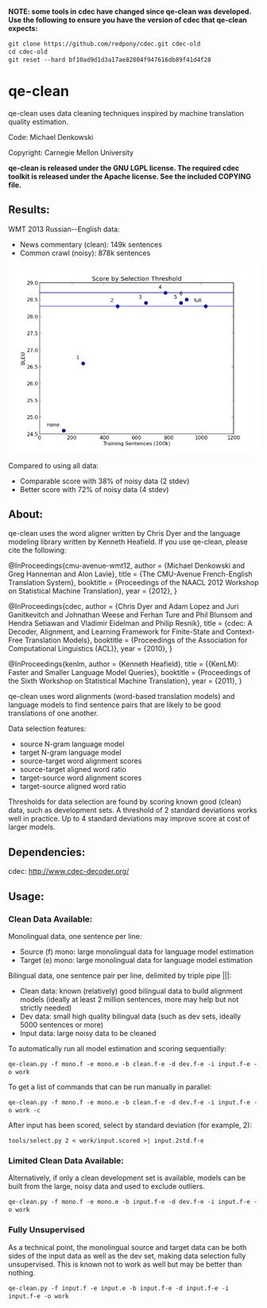**NOTE: some tools in cdec have changed since qe-clean was developed.  Use the following to ensure you have the version of cdec that qe-clean expects:**

```
git clone https://github.com/redpony/cdec.git cdec-old
cd cdec-old
git reset --hard bf10ad9d1d3a17ae82804f947616db89f41d4f28
```

qe-clean
========

qe-clean uses data cleaning techniques inspired by machine translation quality estimation.

Code: Michael Denkowski

Copyright: Carnegie Mellon University

**qe-clean is released under the GNU LGPL license.  The required cdec toolkit is released under the Apache license.  See the included COPYING file.**

Results:
--------

WMT 2013 Russian--English data:
* News commentary (clean): 149k sentences
* Common crawl (noisy): 878k sentences

![results plot](files/scores-plot.png)

Compared to using all data:
* Comparable score with 38% of noisy data (2 stdev)
* Better score with 72% of noisy data (4 stdev)

About:
------

qe-clean uses the word aligner written by Chris Dyer and the language modeling library written by Kenneth Heafield.
If you use qe-clean, please cite the following:

@InProceedings{cmu-avenue-wmt12,
  author    = {Michael Denkowski and Greg Hanneman and Alon Lavie},
  title     = {The CMU-Avenue French-English Translation System},
  booktitle = {Proceedings of the NAACL 2012 Workshop on Statistical Machine Translation},
  year      = {2012},
}

@InProceedings{cdec,
author      = {Chris Dyer and Adam Lopez and Juri Ganitkevitch and Johnathan Weese and Ferhan Ture and Phil Blunsom and Hendra Setiawan and Vladimir Eidelman and Philip Resnik},
title       = {cdec: A Decoder, Alignment, and Learning Framework for Finite-State and Context-Free Translation Models},
booktitle   = {Proceedings of the Association for Computational Linguistics (ACL)},
year        = {2010},
}

@InProceedings{kenlm,
author      = {Kenneth Heafield},
title       = {{KenLM}: Faster and Smaller Language Model Queries},
booktitle   = {Proceedings of the Sixth Workshop on Statistical Machine Translation},
year        = {2011},
}

qe-clean uses word alignments (word-based translation models) and language models to find sentence pairs that are likely to be good translations of one another.

Data selection features:
* source N-gram language model
* target N-gram language model
* source-target word alignment scores
* source-target aligned word ratio
* target-source word alignment scores
* target-source aligned word ratio

Thresholds for data selection are found by scoring known good (clean) data, such as development sets.
A threshold of 2 standard deviations works well in practice.  Up to 4 standard deviations may improve score at cost of larger models.

Dependencies:
-------------

cdec: http://www.cdec-decoder.org/

Usage:
------

### Clean Data Available:

Monolingual data, one sentence per line:
* Source (f) mono: large monolingual data for language model estimation
* Target (e) mono: large monolingual data for language model estimation

Bilingual data, one sentence pair per line, delimited by triple pipe |||:
* Clean data: known (relatively) good bilingual data to build alignment models (ideally at least 2 million sentences, more may help but not strictly needed)
* Dev data: small high quality bilingual data (such as dev sets, ideally 5000 sentences or more)
* Input data: large noisy data to be cleaned

To automatically run all model estimation and scoring sequentially:
```
qe-clean.py -f mono.f -e mono.e -b clean.f-e -d dev.f-e -i input.f-e -o work
```

To get a list of commands that can be run manually in parallel:
```
qe-clean.py -f mono.f -e mono.e -b clean.f-e -d dev.f-e -i input.f-e -o work -c
```

After input has been scored, select by standard deviation (for example, 2):
```
tools/select.py 2 < work/input.scored >| input.2std.f-e
```

### Limited Clean Data Available:

Alternatively, if only a clean development set is available, models can be built from the large, noisy data and used to exclude outliers.
```
qe-clean.py -f mono.f -e mono.e -b input.f-e -d dev.f-e -i input.f-e -o work
```

### Fully Unsupervised

As a technical point, the monolingual source and target data can be both sides of the input data as well as the dev set, making data selection fully unsupervised.
This is known not to work as well but may be better than nothing.

```
qe-clean.py -f input.f -e input.e -b input.f-e -d input.f-e -i input.f-e -o work
```
